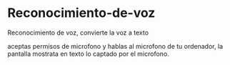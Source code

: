 # Reconocimiento-de-voz
Reconocimiento de voz, convierte la voz a texto 


aceptas permisos de microfono y hablas al microfono de tu ordenador, la pantalla mostrata en texto lo captado por el microfono.
